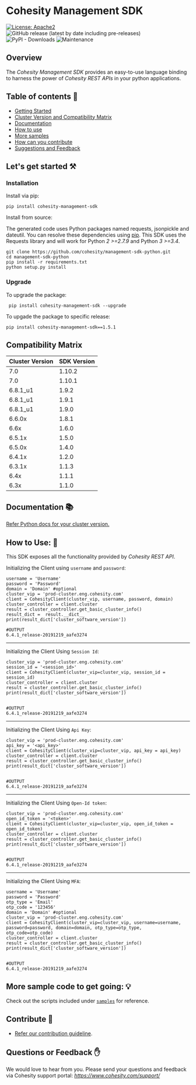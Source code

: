 Cohesity Management SDK
=================
[![License: Apache2](https://img.shields.io/hexpm/l/plug.svg)](https://github.com/cohesity/management-sdk-python/blob/master/LICENSE)
![GitHub release (latest by date including pre-releases)](https://img.shields.io/github/v/release/cohesity/management-sdk-python?include_prereleases)
![PyPI - Downloads](https://img.shields.io/pypi/dm/cohesity_management_sdk)
![Maintenance](https://img.shields.io/maintenance/yes/2023)
## Overview

The *Cohesity Management SDK*  provides an easy-to-use language binding to
harness the power of *Cohesity REST APIs* in your python applications.

## Table of contents :scroll:

 - [Getting Started](#get-started)
 - [Cluster Version and Compatibility Matrix](#compatibility-matrix)
 - [Documentation](#documentation)
 - [How to use](#howto)
 - [More samples](#sample)
 - [How can you contribute](#contribute)
 - [Suggestions and Feedback](#suggest)
 

## <a name="get-started"></a> Let's get started :hammer_and_pick:

### Installation

Install via pip:
```
pip install cohesity-management-sdk
```

Install from source:

The generated code uses Python packages named requests, jsonpickle and dateutil.
You can resolve these dependencies using [pip](https://pip.pypa.io/en/stable/).
This SDK uses the Requests library and will work for Python *2 >=2.7.9*
and Python *3 >=3.4*.
```
git clone https://github.com/cohesity/management-sdk-python.git
cd management-sdk-python
pip install -r requirements.txt
python setup.py install
```

### Upgrade

To upgrade the package:

```
 pip install cohesity-management-sdk --upgrade
```

To upgade the package to specific release:

```
pip install cohesity-management-sdk==1.5.1
```
## <a name="compatibility-matrix"></a> Compatibility Matrix

|Cluster Version| SDK Version|
|---|--|
|7.0|1.10.2|
|7.0|1.10.1|
|6.8.1_u1|1.9.2|
|6.8.1_u1|1.9.1|
|6.8.1_u1|1.9.0|
|6.6.0x|1.8.1|
|6.6x| 1.6.0|
|6.5.1x|1.5.0|
|6.5.0x|1.4.0|
|6.4.1x|1.2.0|
|6.3.1x|1.1.3|
|6.4x|1.1.1|
|6.3x|1.1.0|


## <a name="documentation"></a> Documentation :books:

<a href="https://developer.cohesity.com/versions.html">Refer Python docs for your cluster version. </a>

## <a name="howto"></a> How to Use: :mag_right:

This SDK exposes all the functionality provided by *Cohesity REST API*.

Initializing the Client using `username` and `password`:
```
username = 'Username'
password = 'Password'
domain = 'Domain' #optional
cluster_vip = 'prod-cluster.eng.cohesity.com'
client = CohesityClient(cluster_vip, username, password, domain)
cluster_controller = client.cluster
result = cluster_controller.get_basic_cluster_info()
result_dict =  result.__dict__
print(result_dict['cluster_software_version'])

#OUTPUT
6.4.1_release-20191219_aafe3274
```
---

Initializing the Client Using `Session Id`:
```
cluster_vip = 'prod-cluster.eng.cohesity.com'
session_id = '<session_id>'
client = CohesityClient(cluster_vip=cluster_vip, session_id = session_id)
cluster_controller = client.cluster
result = cluster_controller.get_basic_cluster_info()
print(result_dict['cluster_software_version'])


#OUTPUT
6.4.1_release-20191219_aafe3274
```
---
Initializing the Client Using `Api Key`:
```
cluster_vip = 'prod-cluster.eng.cohesity.com'
api_key = '<api_key>'
client = CohesityClient(cluster_vip=cluster_vip, api_key = api_key)
cluster_controller = client.cluster
result = cluster_controller.get_basic_cluster_info()
print(result_dict['cluster_software_version'])


#OUTPUT
6.4.1_release-20191219_aafe3274
```
---
Initializing the Client Using `Open-Id token`:
```
cluster_vip = 'prod-cluster.eng.cohesity.com'
open_id_token = '<token>'
client = CohesityClient(cluster_vip=cluster_vip, open_id_token = open_id_token)
cluster_controller = client.cluster
result = cluster_controller.get_basic_cluster_info()
print(result_dict['cluster_software_version'])


#OUTPUT
6.4.1_release-20191219_aafe3274
```
---
Initializing the Client Using `MFA`:
```
username = 'Username'
password = 'Password'
otp_type = 'Email'
otp_code = '123456'
domain = 'Domain' #optional
cluster_vip = 'prod-cluster.eng.cohesity.com'
client = CohesityClient(cluster_vip=cluster_vip, username=username, password=password, domain=domain, otp_type=otp_type, otp_code=otp_code)
cluster_controller = client.cluster
result = cluster_controller.get_basic_cluster_info()
print(result_dict['cluster_software_version'])


#OUTPUT
6.4.1_release-20191219_aafe3274
```

## <a name="sample"></a> More sample code to get going: :bulb:

Check out the scripts included under [`samples`](./samples) for reference.

## <a name="contribute"></a> Contribute :handshake:

* [Refer our contribution guideline](./CONTRIBUTING.md).


## <a name ="suggest"></a> Questions or Feedback :raised_hand:

We would love to hear from you. Please send your questions and feedback via Cohesity support portal: *https://www.cohesity.com/support/*

